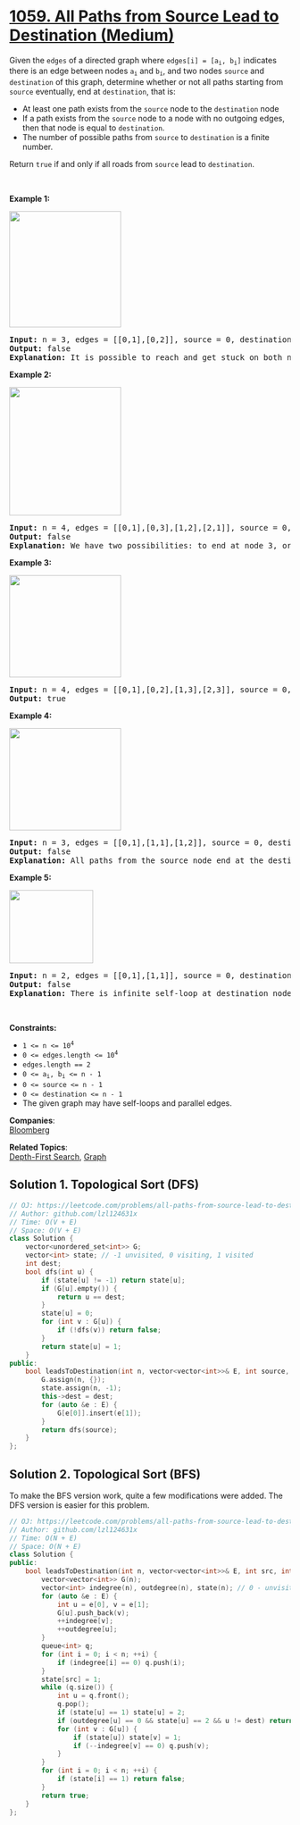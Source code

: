 # [1059. All Paths from Source Lead to Destination (Medium)](https://leetcode.com/problems/all-paths-from-source-lead-to-destination/)

<p>Given the <code>edges</code> of a directed graph where <code>edges[i] = [a<sub>i</sub>, b<sub>i</sub>]</code> indicates there is an edge between nodes <code>a<sub>i</sub></code> and <code>b<sub>i</sub></code>, and two nodes <code>source</code> and <code>destination</code> of this graph, determine whether or not all paths starting from <code>source</code> eventually, end at <code>destination</code>, that is:</p>

<ul>
	<li>At least one path exists from the <code>source</code> node to the <code>destination</code> node</li>
	<li>If a path exists from the <code>source</code> node to a node with no outgoing edges, then that node is equal to <code>destination</code>.</li>
	<li>The number of possible paths from <code>source</code> to <code>destination</code> is a finite number.</li>
</ul>

<p>Return <code>true</code> if and only if all roads from <code>source</code> lead to <code>destination</code>.</p>

<p>&nbsp;</p>
<p><strong>Example 1:</strong></p>
<img alt="" src="https://assets.leetcode.com/uploads/2019/03/16/485_example_1.png" style="width: 200px; height: 208px;">
<pre><strong>Input:</strong> n = 3, edges = [[0,1],[0,2]], source = 0, destination = 2
<strong>Output:</strong> false
<strong>Explanation:</strong> It is possible to reach and get stuck on both node 1 and node 2.
</pre>

<p><strong>Example 2:</strong></p>
<img alt="" src="https://assets.leetcode.com/uploads/2019/03/16/485_example_2.png" style="width: 200px; height: 230px;">
<pre><strong>Input:</strong> n = 4, edges = [[0,1],[0,3],[1,2],[2,1]], source = 0, destination = 3
<strong>Output:</strong> false
<strong>Explanation:</strong> We have two possibilities: to end at node 3, or to loop over node 1 and node 2 indefinitely.
</pre>

<p><strong>Example 3:</strong></p>
<img alt="" src="https://assets.leetcode.com/uploads/2019/03/16/485_example_3.png" style="width: 200px; height: 183px;">
<pre><strong>Input:</strong> n = 4, edges = [[0,1],[0,2],[1,3],[2,3]], source = 0, destination = 3
<strong>Output:</strong> true
</pre>

<p><strong>Example 4:</strong></p>
<img alt="" src="https://assets.leetcode.com/uploads/2019/03/16/485_example_4.png" style="width: 200px; height: 183px;">
<pre><strong>Input:</strong> n = 3, edges = [[0,1],[1,1],[1,2]], source = 0, destination = 2
<strong>Output:</strong> false
<strong>Explanation:</strong> All paths from the source node end at the destination node, but there are an infinite number of paths, such as 0-1-2, 0-1-1-2, 0-1-1-1-2, 0-1-1-1-1-2, and so on.
</pre>

<p><strong>Example 5:</strong></p>
<img alt="" src="https://assets.leetcode.com/uploads/2019/03/16/485_example_5.png" style="width: 150px; height: 131px;">
<pre><strong>Input:</strong> n = 2, edges = [[0,1],[1,1]], source = 0, destination = 1
<strong>Output:</strong> false
<strong>Explanation:</strong> There is infinite self-loop at destination node.
</pre>

<p>&nbsp;</p>
<p><strong>Constraints:</strong></p>

<ul>
	<li><code>1 &lt;= n &lt;= 10<sup>4</sup></code></li>
	<li><code>0 &lt;= edges.length&nbsp;&lt;= 10<sup>4</sup></code></li>
	<li><code>edges.length == 2</code></li>
	<li><code>0 &lt;= a<sub>i</sub>, b<sub>i</sub> &lt;= n - 1</code></li>
	<li><code>0 &lt;= source &lt;= n - 1</code></li>
	<li><code>0 &lt;= destination &lt;= n - 1</code></li>
	<li>The given graph may have self-loops and parallel edges.</li>
</ul>


**Companies**:  
[Bloomberg](https://leetcode.com/company/bloomberg)

**Related Topics**:  
[Depth-First Search](https://leetcode.com/tag/depth-first-search/), [Graph](https://leetcode.com/tag/graph/)

## Solution 1. Topological Sort (DFS)

```cpp
// OJ: https://leetcode.com/problems/all-paths-from-source-lead-to-destination/
// Author: github.com/lzl124631x
// Time: O(V + E)
// Space: O(V + E)
class Solution {
    vector<unordered_set<int>> G;
    vector<int> state; // -1 unvisited, 0 visiting, 1 visited
    int dest;
    bool dfs(int u) {
        if (state[u] != -1) return state[u];
        if (G[u].empty()) {
            return u == dest;
        }
        state[u] = 0;
        for (int v : G[u]) {
            if (!dfs(v)) return false;
        }
        return state[u] = 1;
    }
public:
    bool leadsToDestination(int n, vector<vector<int>>& E, int source, int dest) {
        G.assign(n, {});
        state.assign(n, -1);
        this->dest = dest;
        for (auto &e : E) {
            G[e[0]].insert(e[1]);
        }
        return dfs(source);
    }
};
```

## Solution 2. Topological Sort (BFS)

To make the BFS version work, quite a few modifications were added. The DFS version is easier for this problem.

```cpp
// OJ: https://leetcode.com/problems/all-paths-from-source-lead-to-destination/
// Author: github.com/lzl124631x
// Time: O(N + E)
// Space: O(N + E)
class Solution {
public:
    bool leadsToDestination(int n, vector<vector<int>>& E, int src, int dest) {
        vector<vector<int>> G(n);
        vector<int> indegree(n), outdegree(n), state(n); // 0 - unvisited, 1 - should be visited, 2 - visited
        for (auto &e : E) {
            int u = e[0], v = e[1];
            G[u].push_back(v);
            ++indegree[v];
            ++outdegree[u];
        }
        queue<int> q;
        for (int i = 0; i < n; ++i) {
            if (indegree[i] == 0) q.push(i);
        }
        state[src] = 1;
        while (q.size()) {
            int u = q.front();
            q.pop();
            if (state[u] == 1) state[u] = 2;
            if (outdegree[u] == 0 && state[u] == 2 && u != dest) return false;
            for (int v : G[u]) {
                if (state[u]) state[v] = 1;
                if (--indegree[v] == 0) q.push(v);
            }
        }
        for (int i = 0; i < n; ++i) {
            if (state[i] == 1) return false;
        }
        return true;
    }
};
```